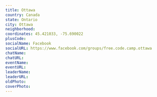 ```yaml
---
title: Ottawa
country: Canada
state: Ontario
city: Ottawa
neighborhood: 
coordinates: 45.421033, -75.690022
plusCode:
socialName: Facebook
socialURL: https://www.facebook.com/groups/free.code.camp.ottawa
chatName:
chatURL:
eventName:
eventURL:
leaderName:
leaderURL:
oldPhoto: 
coverPhoto:
---
```

